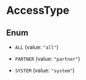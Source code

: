 

# AccessType

## Enum


* `ALL` (value: `"all"`)

* `PARTNER` (value: `"partner"`)

* `SYSTEM` (value: `"system"`)




